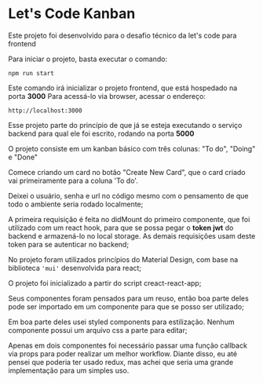 

# Let's Code Kanban

Este projeto foi desenvolvido para o desafio técnico da let's code para frontend

Para iniciar o projeto, basta executar o comando:

    npm run start
 Este comando irá inicializar o projeto frontend, que está hospedado na porta **3000**
Para acessá-lo via browser, acessar o endereço:

    http://localhost:3000
Esse projeto parte do princípio de que já se esteja executando o serviço backend para qual ele foi escrito, rodando na porta **5000**

O projeto consiste em um kanban básico com três colunas: "To do", "Doing" e "Done"

Comece criando um card no botão "Create New Card", que o card criado vai primeiramente para a coluna 'To do'.

Deixei o usuário, senha e  url no código mesmo com o pensamento de que todo o ambiente seria rodado localmente;

A primeira requisição é feita no didMount do primeiro componente, que foi utilizado com um react hook, para que se possa pegar o **token jwt** do backend e armazená-lo no local storage. As demais requisições usam deste token para se autenticar no backend;

No projeto foram utilizados princípios do Material Design, com base na biblioteca `'mui'` desenvolvida para react;

O projeto foi inicializado a partir do script creact-react-app;

Seus componentes foram pensados para um reuso, então boa parte deles pode ser importado em um componente para que se posso ser utilizado;

Em boa parte deles usei styled components para estilização. Nenhum componente possui um arquivo css a parte para editar;

Apenas em dois componentes foi necessário passar uma função callback via props para poder realizar um melhor workflow. Diante disso, eu até pensei que poderia ter usado redux, mas achei que seria uma grande implementação para um simples uso.

